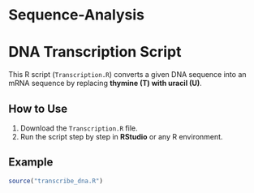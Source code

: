 # Sequence-Analysis
# DNA Transcription Script  

This R script (`Transcription.R`) converts a given DNA sequence into an mRNA sequence by replacing **thymine (T) with uracil (U)**.  

## How to Use  
1. Download the `Transcription.R` file.  
2. Run the script step by step in **RStudio** or any R environment.  

## Example  
```r
source("transcribe_dna.R")
